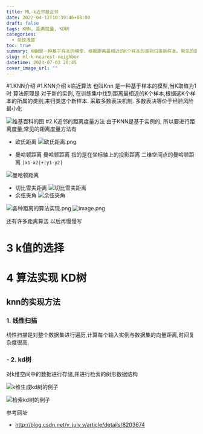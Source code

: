 ```yaml
---
title: ML-k近邻最近邻
date: 2022-04-12T10:39:46+08:00
draft: false
tags: KNN, 距离度量, KD树
categories:
  - 杂技浅尝
toc: true
summary: KNN是一种基于样本的模型，根据距离最相近的K个样本的类别归类新样本。常见的距离度量方法有欧氏距离、曼哈顿距离、切比雪夫距离和余弦夹角。选择合适的K值和实现KD树的算法可以改进KNN的性能。
slug: ml-k-nearest-neighbor
datetime: 2024-07-03 20:45
cover_image_url: ""
---
```

#1.KNN介绍
#1.KNN介绍
k临近算法 也叫Knn 是一种基于样本的模型,当K取值为1时 
算法原理是 对于新的实例, 在训练集中找到距离最相近的K个样本,根据这K个样本的所属的类别,来归类这个新样本.
采取多数表决机制. 多数表决等价于经验风险最小化

![维基百科的图](https://img.yunpiao.site/blog/10970403-3494d30474e703c0.png)
#2.K近邻的距离度量方法
由于KNN是基于实例的, 所以要进行距离度量,常见的距离度量方法有
- 欧氏距离
![欧氏距离.png](https://img.yunpiao.site/blog/10970403-79f24173b0389bac.png)

- 曼哈顿距离
曼哈顿距离 指的是在坐标轴上的投影距离
二维空间点的曼哈顿距离 
`|x1-x2|+|y1-y2|`

![曼哈顿距离](https://img.yunpiao.site/blog/10970403-893e4d97a6e7fd5f.png)


- 切比雪夫距离
![切比雪夫距离](https://img.yunpiao.site/blog/10970403-0b654d5c17edb603.png)
- 余弦夹角
![余弦夹角](https://img.yunpiao.site/blog/10970403-3ad6e72cb1d3b98d.png)

![各种距离的算法实现.png](https://img.yunpiao.site/blog/10970403-f6f5006ba8a70bac.png)
![image.png](https://img.yunpiao.site/blog/10970403-1b2a37afdc3c1fbc.png)


还有许多距离算法 以后再慢慢写

# 3 k值的选择
# 4 算法实现 KD树

## knn的实现方法
###  1. 线性扫描
线性扫描是对整个数据集进行遍历,计算每个输入实例与数据集的向量距离,时间复杂度很高.
### - 2. kd树
对k维空间中的数据进行存储,并进行检索的树形数据结构

![k维生成kd树的例子](https://img.yunpiao.site/blog/10970403-045993663759a999.png)

![检索kd树的例子](https://img.yunpiao.site/blog/10970403-bb12a10cf3070ef9.png)


参考网址 
- http://blog.csdn.net/v_july_v/article/details/8203674

